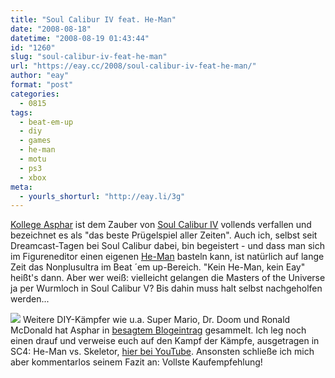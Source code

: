 ```yaml
---
title: "Soul Calibur IV feat. He-Man"
date: "2008-08-18"
datetime: "2008-08-19 01:43:44"
id: "1260"
slug: "soul-calibur-iv-feat-he-man"
url: "https://eay.cc/2008/soul-calibur-iv-feat-he-man/"
author: "eay"
format: "post"
categories:
  - 0815
tags:
  - beat-em-up
  - diy
  - games
  - he-man
  - motu
  - ps3
  - xbox
meta:
  - yourls_shorturl: "http://eay.li/3g"
---
```


[Kollege Asphar](http://so-war-das-damals.de/2008/08/18/soul-calibur-iv-he-man-vs-super-mario/) ist dem Zauber von [Soul Calibur IV](http://www.amazon.de/exec/obidos/ASIN/B001B3IM3M/eayznet-21) vollends verfallen und bezeichnet es als "das beste Prügelspiel aller Zeiten". Auch ich, selbst seit Dreamcast-Tagen bei Soul Calibur dabei, bin begeistert - und dass man sich im Figureneditor einen eigenen [He-Man](//eay.cc/tag/he-man/) basteln kann, ist natürlich auf lange Zeit das Nonplusultra im Beat ´em up-Bereich. "Kein He-Man, kein Eay" heißt's dann. Aber wer weiß: vielleicht gelangen die Masters of the Universe ja per Wurmloch in Soul Calibur V? Bis dahin muss halt selbst nachgeholfen werden...

![](/uploads/2008/soulcalibur_heman.jpg) Weitere DIY-Kämpfer wie u.a. Super Mario, Dr. Doom und Ronald McDonald hat Asphar in [besagtem Blogeintrag](http://so-war-das-damals.de/2008/08/18/soul-calibur-iv-he-man-vs-super-mario/) gesammelt. Ich leg noch einen drauf und verweise euch auf den Kampf der Kämpfe, ausgetragen in SC4: He-Man vs. Skeletor, [hier bei YouTube](http://www.youtube.com/watch?v=0aoMrdhpDPs). Ansonsten schließe ich mich aber kommentarlos seinem Fazit an: Vollste Kaufempfehlung!
